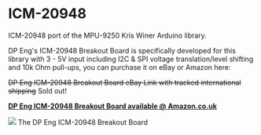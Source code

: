 # ICM-20948
ICM-20948 port of the MPU-9250 Kris Winer Arduino library.

DP Eng's ICM-20948 Breakout Board is specifically developed for this library with 3 - 5V input including I2C & SPI voltage translation/level shifting and 10k Ohm pull-ups, you can purchase it on eBay or Amazon here:

<s>DP Eng ICM-20948 Breakout Board eBay Link with tracked international shipping</s> Sold out!

<b><a href="https://www.amazon.co.uk/DP-Eng-ICM-20948-Breakout-obsolete/dp/B07PDTKK3Y">DP Eng ICM-20948 Breakout Board available @ Amazon.co.uk</a></b>

<img src="https://i.ebayimg.com/images/g/rYYAAOSwbURckVpf/s-l1600.jpg" />
The DP Eng ICM-20948 Breakout Board
